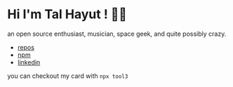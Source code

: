 # Hi I'm Tal Hayut ! 👋🏼
an open source enthusiast, musician, space geek, and quite possibly crazy.
- [repos](https://github.com/tool3/repositories)
- [npm](https://www.npmjs.com/~tool3)
- [linkedin](https://linkedin.com/in/talhayut)

you can checkout my card with `npx tool3`
